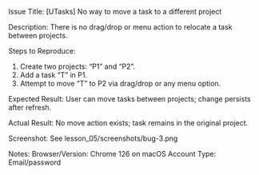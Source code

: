 Issue Title: [UTasks] No way to move a task to a different project

Description:
There is no drag/drop or menu action to relocate a task between projects.

Steps to Reproduce:
1) Create two projects: “P1” and “P2”.
2) Add a task “T” in P1.
3) Attempt to move “T” to P2 via drag/drop or any menu option.

Expected Result:
User can move tasks between projects; change persists after refresh.

Actual Result:
No move action exists; task remains in the original project.

Screenshot:
See lesson_05/screenshots/bug-3.png

Notes:
Browser/Version: Chrome 126 on macOS
Account Type: Email/password

